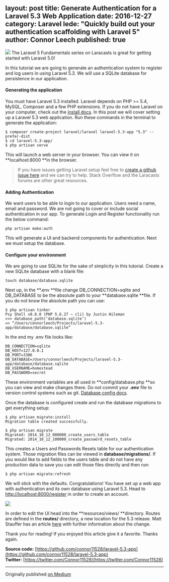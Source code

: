 layout: post
title: Generate Authentication for a Laravel 5.3 Web Application
date: 2016-12-27
category: Laravel
lede: "Quickly build out your authentication scaffolding with Laravel 5"
author: Connor Leech
published: true
---

![](https://cdn-images-1.medium.com/max/800/1*vszCMUscf4RSQrPWsXv3Mg.png)
<span class="figcaption_hack">The Laravel 5 Fundamentals series on Laracasts is great for getting started with
Laravel 5.0!</span>

In this tutorial we are going to generate an authentication system to register
and log users in using Laravel 5.3. We will use a SQLite database for
persistence in our application.

#### Generating the application

You must have Laravel 5.3 installed. Laravel depends on PHP >= 5.4, MySQL,
Composer and a few PHP extensions. If you do not have Laravel on your computer,
check out the [install docs](https://laravel.com/docs/5.0). In this post we will
cover setting up a Laravel 5.3 web application. Run these commands in the
terminal to generate the application:

    $ composer create-project laravel/laravel laravel-5.3-app "5.3" --prefer-dist
    $ cd laravel-5.3-app/
    $ php artisan serve

This will launch a web server in your browser. You can view it on
**localhost:8000 **in the browser.

> If you have issues getting Laravel setup feel free to [create a github issue
> here](https://github.com/connor11528/laravel-5.3-app/issues) and we can try to
help. Stack Overflow and the Laracasts forums are other great resources.

#### Adding Authentication

We want users to be able to login to our application. Users need a name, email
and password. We are not going to cover or include social authentication in our
app. To generate Login and Register functionality run the below command:

    php artisan make:auth

This will generate a UI and backend components for authentication. Next we must
setup the database.

#### Configure your environment

We are going to use SQLite for the sake of simplicity in this tutorial. Create a
new SQLite database with a blank file:

    touch database/database.sqlite

Next up, in the **.env **file change DB_CONNECTION=sqlite and DB_DATABASE to be
the absolute path to your **database.sqlite **file. If you do not know the
absolute path you can use:

    $ php artisan tinker
    Psy Shell v0.8.0 (PHP 5.6.27 — cli) by Justin Hileman
    >>> database_path(‘database.sqlite’)
    => “/Users/connorleech/Projects/laravel-5.3-app/database/database.sqlite”

In the end my .env file looks like:

    DB_CONNECTION=sqlite
    DB_HOST=127.0.0.1
    DB_PORT=3306
    DB_DATABASE=/Users/connorleech/Projects/laravel-5.3-app/database/database.sqlite
    DB_USERNAME=homestead
    DB_PASSWORD=secret

These environment variables are all used in **config/database.php **so you can
view and make changes there. Do not commit your **.env** file to version control
systems such as git. [Database config
docs](https://laravel.com/docs/5.3/database).

Once the database is configured create and run the database migrations to get
everything setup:

    $ php artisan migrate:install
    Migration table created successfully.

    $ php artisan migrate
    Migrated: 2014_10_12_000000_create_users_table
    Migrated: 2014_10_12_100000_create_password_resets_table

This creates a Users and Passwords Resets table for our authentication system.
Those migration files can be viewed in **database/migrations/**. If you would
like to add fields to the users table and do not have any production data to
save you can edit those files directly and then run:

    $ php artisan migrate:refresh

We will stick with the defaults. Congratulations! You have set up a web app with
authentication and its own database using Laravel 5.3. Head to
[http://localhost:8000/register](http://localhost:8000/register) in order to
create an account.

![](https://cdn-images-1.medium.com/max/800/1*PPz6O-y4a-Q2Jo32AuLlOQ.gif)

In order to edit the UI head into the **resources/views/ **directory. Routes are
defined in the **routes/** directory, a new location for the 5.3 release. Matt
Stauffer has an article
[here](https://mattstauffer.co/blog/routing-changes-in-laravel-5-3) with further
information about the change.

Thank you for reading! If you enjoyed this article give it a favorite. Thanks
again.

**Source code:** [https://github.com/connor11528/laravel-5.3-app](https://github.com/connor11528/laravel-5.3-app)
<br>
**Twitter:** [https://twitter.com/Connor11528](https://twitter.com/Connor11528)

<hr>

Originally published [on Medium](https://m.dotdev.co/generate-authentication-for-a-laravel-5-3-web-app-384781a5529f)

